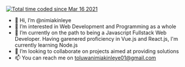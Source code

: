 <a href="https://wakatime.com/@8646a2c6-b2da-429f-8825-6e1744827e4c"><img src="https://wakatime.com/badge/user/8646a2c6-b2da-429f-8825-6e1744827e4c.svg" alt="Total time coded since Mar 16 2021" /></a>

- 👋 Hi, I’m @nimiakinleye
- 👀 I’m interested in Web Development and Programming as a whole
- 🌱 I’m currently on the path to being a Javascript Fullstack Web Developer. Having garenered proficiency in Vue.js and React.js, I'm currently learning Node.js
- 💞️ I’m looking to collaborate on projects aimed at providing solutions
- 📫 You can reach me on toluwanimiakinleye01@gmail.com

<!---
nimiakinleye/nimiakinleye is a ✨ special ✨ repository because its `README.md` (this file) appears on your GitHub profile.
You can click the Preview link to take a look at your changes.
--->
